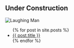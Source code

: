 ## Under Construction

![Laughing Man](https://i.imgur.com/sdLBre4.png)


<ul>
  {% for post in site.posts %}
    <li>
      <a href="{{ post.url }}">{{ post.title }}</a>
    </li>
  {% endfor %}
</ul>